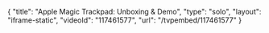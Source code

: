{
    "title": "Apple Magic Trackpad: Unboxing & Demo",
    "type": "solo",
    "layout": "iframe-static",
    "videoId": "117461577",
    "url": "\/tvpembed\/117461577"
}